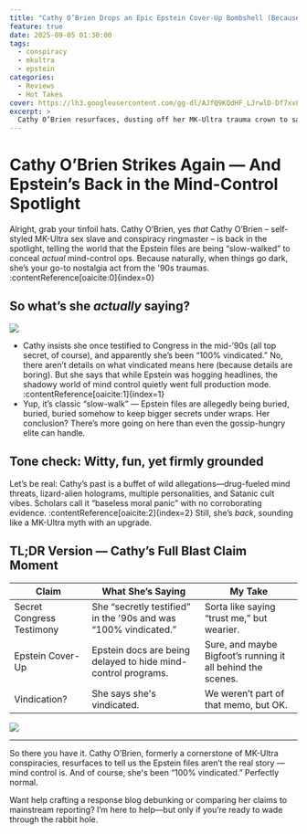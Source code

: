 ```yaml
---
title: "Cathy O’Brien Drops an Epic Epstein Cover-Up Bombshell (Because Why Not?)"
feature: true
date: 2025-09-05 01:30:00
tags:
  - conspiracy
  - mkultra
  - epstein
categories:
  - Reviews
  - Hot Takes
cover: https://lh3.googleusercontent.com/gg-dl/AJfQ9KQdHF_LJrwlD-Df7xvL3Td7uMFbNBcnbb9mC4j2Tck6i5qpxbfFrK9SWCTjQp0PAZVOzwPPZXAlRl1z8KaDydxSq8NLFJZ_89vJHEWyBufw0XWTq-HQtwd2XZz4gI01sYeo6aGhmE-sj5Q7ydhvZCVl_X44cBskTC04Ewij9-ojgfhM1g=s1024
excerpt: >
  Cathy O’Brien resurfaces, dusting off her MK-Ultra trauma crown to say Epstein’s cover-up game went full throttle. Spoiler: she’s still convinced.
---
```


# Cathy O’Brien Strikes Again — And Epstein’s Back in the Mind-Control Spotlight

Alright, grab your tinfoil hats. Cathy O’Brien, yes *that* Cathy O’Brien – self-styled MK-Ultra sex slave and conspiracy ringmaster – is back in the spotlight, telling the world that the Epstein files are being “slow-walked” to conceal *actual* mind-control ops. Because naturally, when things go dark, she’s your go-to nostalgia act from the '90s traumas. :contentReference[oaicite:0]{index=0}

## So what’s she *actually* saying?

![](https://lh3.googleusercontent.com/gg-dl/AJfQ9KTkjBua7r9A60kAhncNW1FYpUs4kthTx5wEXchOPzd3j2hpF2I8BstqJEstm4ttN9bVLqcw_tlYdCr3_UlFXTzP2rBdGK0EkEBQOpKrS5YN5k16F-k3uq7oJIxP4OTIuSrMpY9Ss5gqyBQ0OdG9lSuH04F6_0RaXTMIyAzj-6_lTfwcSw=s1024)

- Cathy insists she once testified to Congress in the mid-’90s (all top secret, of course), and apparently she’s been “100% vindicated.” No, there aren’t details on what vindicated means here (because details are boring). But she says that while Epstein was hogging headlines, the shadowy world of mind control quietly went full production mode. :contentReference[oaicite:1]{index=1}
- Yup, it’s classic “slow-walk” — Epstein files are allegedly being buried, buried, buried somehow to keep bigger secrets under wraps. Her conclusion? There’s more going on here than even the gossip-hungry elite can handle.

## Tone check: Witty, fun, yet firmly grounded

Let’s be real: Cathy’s past is a buffet of wild allegations—drug-fueled mind threats, lizard-alien holograms, multiple personalities, and Satanic cult vibes. Scholars call it “baseless moral panic” with no corroborating evidence. :contentReference[oaicite:2]{index=2} Still, she’s *back*, sounding like a MK-Ultra myth with an upgrade.

## TL;DR Version — Cathy’s Full Blast Claim Moment

| Claim | What She’s Saying | My Take |
|-------|-------------------|---------|
| Secret Congress Testimony | She “secretly testified” in the '90s and was “100% vindicated.” | Sorta like saying “trust me,” but wearier. |
| Epstein Cover-Up | Epstein docs are being delayed to hide mind-control programs. | Sure, and maybe Bigfoot’s running it all behind the scenes. |
| Vindication? | She says she's vindicated. | We weren’t part of that memo, but OK. |

![](https://lh3.googleusercontent.com/gg-dl/AJfQ9KQ1M65ItCSnH9ZHSKKH-PpssV0xVZiVoZuU87GHiYR54UKUZJ_Go8FVsbgkIkXE5xNZtSbp-A3p21o0CdXwn_Zemrducgn_I3tME16IHaXapeOfjpsvx3IL7tN0t6SE-qzZf9vX4lGD752K4k-nAxwN4oUU98T7-KD27aWWIpwc7qK2Qw=s1024)

---

So there you have it. Cathy O’Brien, formerly a cornerstone of MK-Ultra conspiracies, resurfaces to tell us the Epstein files aren’t the real story — mind control is. And of course, she's been “100% vindicated.” Perfectly normal.

Want help crafting a response blog debunking or comparing her claims to mainstream reporting? I’m here to help—but only if you’re ready to wade through the rabbit hole.

